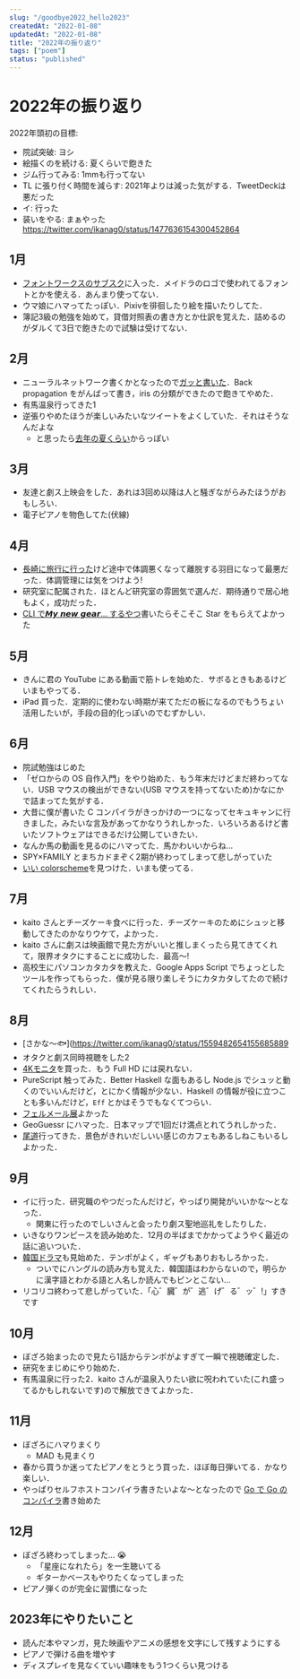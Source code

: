 ```yaml
---
slug: "/goodbye2022_hello2023"
createdAt: "2022-01-08"
updatedAt: "2022-01-08"
title: "2022年の振り返り"
tags: ["poem"]
status: "published"
---
```


# 2022年の振り返り
2022年頭初の目標:
- 院試突破: ヨシ
- 絵描くのを続ける: 夏くらいで飽きた
- ジム行ってみる: 1mmも行ってない
- TL に張り付く時間を減らす: 2021年よりは減った気がする．TweetDeckは悪だった
- イ: 行った
- 装いをやる: まぁやった
https://twitter.com/ikanag0/status/1477636154300452864

## 1月
- [フォントワークスのサブスク](https://lets.fontworks.co.jp/)に入った．メイドラのロゴで使われてるフォントとかを使える．あんまり使ってない．
- ウマ娘にハマってたっぽい．Pixivを徘徊したり絵を描いたりしてた．
- 簿記3級の勉強を始めて，貸借対照表の書き方とか仕訳を覚えた．詰めるのがダルくて3日で飽きたので試験は受けてない．

## 2月
- ニューラルネットワーク書くかとなったので[ガッと書いた](https://github.com/ikanago/ami)．Back propagation をがんばって書き，iris の分類ができたので飽きてやめた．
- 有馬温泉行ってきた1
- 逆張りやめたほうが楽しいみたいなツイートをよくしていた．それはそうなんだよな
    - と思ったら[去年の夏くらい](https://twitter.com/ikanag0/status/1415226426781954051)からっぽい

## 3月
- 友達と劇ス上映会をした．あれは3回め以降は人と騒ぎながらみたほうがおもしろい．
- 電子ピアノを物色してた(伏線)

## 4月
- [長崎に旅行に行った](https://twitter.com/ikanag0/status/1510597869614497796)けど途中で体調悪くなって離脱する羽目になって最悪だった．体調管理には気をつけよう!
- 研究室に配属された．ほとんど研究室の雰囲気で選んだ．期待通りで居心地もよく，成功だった．
- [CLI で𝙈𝙮 𝙣𝙚𝙬 𝙜𝙚𝙖𝙧... するやつ](https://github.com/ikanago/omekasy)書いたらそこそこ Star をもらえてよかった

## 5月
- きんに君の YouTube にある動画で筋トレを始めた．サボるときもあるけどいまもやってる．
- iPad 買った．定期的に使わない時期が来てただの板になるのでもうちょい活用したいが，手段の目的化っぽいのでむずかしい．

## 6月
- 院試勉強はじめた
- 「ゼロからの OS 自作入門」をやり始めた．もう年末だけどまだ終わってない．USB マウスの検出ができない(USB マウスを持ってないため)かなにかで詰まってた気がする．
- 大昔に僕が書いた C コンパイラがきっかけの一つになってセキュキャンに行きました，みたいな言及があってかなりうれしかった．いろいろあるけど書いたソフトウェアはできるだけ公開していきたい．
- なんか馬の動画を見るのにハマってた．馬かわいいからね...
- SPY×FAMILY とまちカドまぞく2期が終わってしまって悲しがっていた
- [いい colorscheme](https://github.com/rebelot/kanagawa.nvim)を見つけた．いまも使ってる．

## 7月
- kaito さんとチーズケーキ食べに行った．チーズケーキのためにシュッと移動してきたのかなりウケて，よかった．
- kaito さんに劇スは映画館で見た方がいいと推しまくったら見てきてくれて，限界オタクにすることに成功した．最高〜!
- 高校生にパソコンカタカタを教えた．Google Apps Script でちょっとしたツールを作ってもらった．僕が見る限り楽しそうにカタカタしてたので続けてくれたらうれしい．

## 8月
- [さかな〜🐟](https://twitter.com/ikanag0/status/1559482654155685889
- オタクと劇ス同時視聴をした2
- [4Kモニタ](https://www.philips.co.jp/c-p/279P1_11/brilliance-lcd-monitor-with-usb-c)を買った．もう Full HD には戻れない．
- PureScript 触ってみた．Better Haskell な面もあるし Node.js でシュッと動くのでいいんだけど，とにかく情報が少ない．Haskell の情報が役に立つことも多いんだけど，`Eff` とかはそうでもなくてつらい．
- [フェルメール展](https://twitter.com/ikanag0/status/1557722611810832386)よかった
- GeoGuessr にハマった．日本マップで1回だけ満点とれてうれしかった．
- [尾道](https://twitter.com/ikanag0/status/1564071487338061824)行ってきた．景色がきれいだしいい感じのカフェもあるしねこもいるしよかった．

## 9月
- イに行った．研究職のやつだったんだけど，やっぱり開発がいいかな〜となった．
    - 関東に行ったのでしいさんと会ったり劇ス聖地巡礼をしたりした．
- いきなりワンピースを読み始めた．12月の半ばまでかかってようやく最近の話に追いついた．
- [韓国ドラマ](https://ja.wikipedia.org/wiki/%E3%83%B4%E3%82%A3%E3%83%B3%E3%83%81%E3%82%A7%E3%83%B3%E3%83%84%E3%82%A9_(%E3%83%86%E3%83%AC%E3%83%93%E3%83%89%E3%83%A9%E3%83%9E))も見始めた．テンポがよく，ギャグもありおもしろかった．
    - ついでにハングルの読み方も覚えた．韓国語はわからないので，明らかに漢字語とわかる語と人名しか読んでもピンとこない...
- リコリコ終わって悲しがっていた．「心゛臓゛が゛逃゛げ゛る゛ッ゛!」すきです

## 10月
- ぼざろ始まったので見たら1話からテンポがよすぎて一瞬で視聴確定した．
- 研究をまじめにやり始めた．
- 有馬温泉に行った2．kaito さんが温泉入りたい欲に呪われていた(これ盛ってるかもしれないです)ので解放できてよかった．

## 11月
- ぼざろにハマりまくり
    - MAD も見まくり
- 春から買うか迷ってたピアノをとうとう買った．ほぼ毎日弾いてる．かなり楽しい．
- やっぱりセルフホストコンパイラ書きたいよな〜となったので [Go で Go のコンパイラ](https://github.com/ikanago/indigo)書き始めた

## 12月
- ぼざろ終わってしまった... :sob: 
    - 「星座になれたら」を一生聴いてる
    - ギターかベースもやりたくなってしまった
- ピアノ弾くのが完全に習慣になった

## 2023年にやりたいこと
- 読んだ本やマンガ，見た映画やアニメの感想を文字にして残すようにする
- ピアノで弾ける曲を増やす
- ディスプレイを見なくていい趣味をもう1つくらい見つける